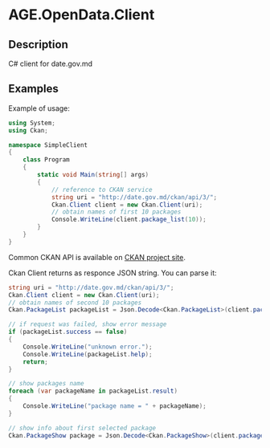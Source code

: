# AGE.OpenData.Client
## Description
C# client for date.gov.md

## Examples
Example of usage:
```c#
using System;
using Ckan;

namespace SimpleClient
{
	class Program
	{
		static void Main(string[] args)
		{
			// reference to CKAN service
			string uri = "http://date.gov.md/ckan/api/3/";
			Ckan.Client client = new Ckan.Client(uri);
			// obtain names of first 10 packages
			Console.WriteLine(client.package_list(10));
		}
	}
}
```

Common CKAN API is available on [CKAN project site](https://docs.ckan.org/en/latest/api/index.html#).

Ckan Client returns as responce JSON string. You can parse it:
```c#
string uri = "http://date.gov.md/ckan/api/3/";
Ckan.Client client = new Ckan.Client(uri);
// obtain names of second 10 packages
Ckan.PackageList packageList = Json.Decode<Ckan.PackageList>(client.package_list(10, 10));

// if request was failed, show error message
if (packageList.success == false)
{
	Console.WriteLine("unknown error.");
	Console.WriteLine(packageList.help);
	return;
}

// show packages name
foreach (var packageName in packageList.result)
{
	Console.WriteLine("package name = " + packageName);
}

// show info about first selected package
Ckan.PackageShow package = Json.Decode<Ckan.PackageShow>(client.package_show(packageList.result[0]));
```
